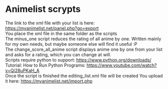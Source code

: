 # Animelist scrypts 
The link to the xml file with your list is here: https://myanimelist.net/panel.php?go=export <br>
You place the xml file in the same folder as the scripts <br>
The minus_one script reduces the rating of all anime by one. Written mainly for my own needs, but maybe someone else will find it useful :P <br>
The change_score_all_anime script displays anime one by one from your list and asks for a rating, which you can change at will. <br>
Scripts require python to support: https://www.python.org/downloads/ <br> 
Tutorial: How to Run Python Programs: https://www.youtube.com/watch?v=Qi28uPKaH_A <br>
Once the script is finished the editing_list.xml file will be created You upload it here: https://myanimelist.net/import.php <br>

